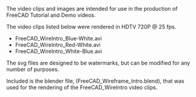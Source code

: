 The video clips and images are intended for use in the production of FreeCAD Tutorial and Demo videos.

The video clips listed below were rendered in HDTV 720P @ 25 fps. 

*  FreeCAD_WireIntro_Blue-White.avi
*  FreeCAD_WireIntro_Red-White.avi
*  FreeCAD_WireIntro_White-Blue.avi

The svg files are designed to be watermarks, but can be modified for any number of purposes. 

Included is the blender file, (FreeCAD_Wireframe_Intro.blend), that was used for the rendering of the FreeCAD_WireIntro video clips.

